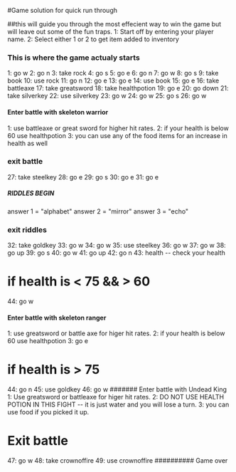 #Game solution for quick run through

##this will guide you through the most effecient way to win the game but will leave out some of the fun traps.
1: Start off by entering your player name.
2: Select either 1 or 2 to get item added to inventory
### This is where the game actualy starts
1: go w
2: go n
3: take rock
4: go s
5: go e
6: go n
7: go w
8: go s
9: take book
10: use rock
11: go n
12: go e
13: go e
14: use book
15: go e
16: take battleaxe
17: take greatsword
18: take healthpotion
19: go e
20: go down
21: take silverkey
22: use silverkey
23: go w
24: go w
25: go s
26: go w
#### Enter battle with skeleton warrior
1: use battleaxe or great sword for higher hit rates.
2: if your health is below 60 use healthpotion
3: you can use any of the food items for an increase in health as well
### exit battle
27: take steelkey
28: go e
29: go s
30: go e
31: go e
##### RIDDLES BEGIN
answer 1 = "alphabet"
answer 2 = "mirror"
answer 3 = "echo"
### exit riddles
32: take goldkey
33: go w
34: go w
35: use steelkey
36: go w
37: go w
38: go up
39: go s
40: go w
41: go up
42: go n
43: health -- check your health
# if health is < 75 && > 60
44: go w
#### Enter battle with skeleton ranger
1: use greatsword or battle axe for higer hit rates.
2: if your health is below 60 use healthpotion
3: go e
# if health is > 75
44: go n
45: use goldkey
46: go w
####### Enter battle with Undead King
1: Use greatsword or battleaxe for higer hit rates.
2: DO NOT USE HEALTH POTION IN THIS FIGHT -- it is just water and you will lose a turn.
3: you can use food if you picked it up.
# Exit battle
47: go w
48: take crownoffire
49: use crownoffire
########## Game over
